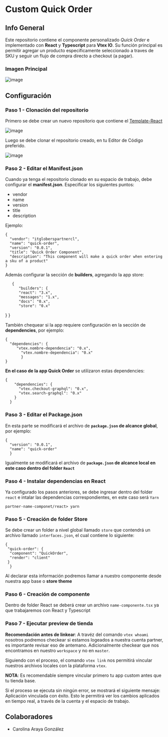 # Custom Quick Order
## Info General
Este repositorio contiene el componente personalizado *Quick Order* e implementado con **React** y **Typescript** para **Vtex IO**. Su función principal es permitir agregar un producto especificamente seleccionado a traves de SKU y seguir un flujo de compra directo a checkout (a pagar).
### Imagen Principal


![image](https://user-images.githubusercontent.com/87923794/193956206-09240ec0-a7ea-4f54-a8ab-fad8349f7544.png)


## Configuración
### Paso 1 - Clonación del repositorio
Primero se debe crear un nuevo repositorio que contiene el [Template-React](https://github.com/vtex-apps/react-app-template)

![image](https://user-images.githubusercontent.com/87923794/193940505-9b651d73-929d-4429-a90c-16be744f3dae.png)

Luego se debe clonar el repositorio creado, en tu Editor de Código preferido.

![image](https://user-images.githubusercontent.com/87923794/193941689-1edfa15e-09cd-47fd-b12c-29f2171ae302.png)

### Paso 2 - Editar el Manifest.json
Cuando ya tenga el repositorio clonado en su espacio de trabajo, debe configurar el **manifest.json**. Especificar los siguientes puntos:
 - vendor
 - name
 - version
 - title
 - description
 
 Ejemplo:
 
    {
      "vendor": "itgloberspartnercl",
      "name": "quick-order",
      "version": "0.0.1",
      "title": "Quick Order Component",
      "description": "This component will make a quick order when entering a sku of a product"
    }
   
Además configurar la sección de **builders**, agregando la app store:

       {
          "builders": {
          "react": "3.x",
          "messages": "1.x",
          "docs": "0.x",
          "store": "0.x"
  }
       }

También chequear si la app requiere configuración en la sección de **dependencies**, por ejemplo:

    {   
      "dependencies": {
         "vtex.nombre-dependencia": "0.x",
	       "vtex.nombre-dependencia": "0.x"
		   }
    }
 **En el caso de la app Quick Order** se utilizaron estas dependencies:
 
    {
	  	"dependencies": {
	      "vtex.checkout-graphql": "0.x",
	      "vtex.search-graphql": "0.x"
	  	}
	  }
  
    
 ### Paso 3 - Editar el Package.json
 En esta parte se modificará el archivo de **`package.json` de alcance global**, por ejemplo:
 
    {
      "version": "0.0.1",
      "name": "quick-order"
	  }

Igualmente se modificará el archivo de **`package.json` de alcance local en este caso dentro del folder `React`**

### Paso 4 - Instalar dependencias en React
Ya configurado los pasos anteriores, se debe ingresar dentro del folder `react` e intalar las dependencias correspondientes, en este caso será `Yarn`

   `partner-name-componet/react> yarn`

### Paso 5 - Creación de folder Store
Se debe crear un folder a nivel global llamado `store` que contendrá un archivo llamado `interfaces.json`, el cual contiene lo siguiente: 

    {
     "quick-order": {
      "component": "QuickOrder",
      "render": "client"
     }
	  }

Al declarar esta información podremos llamar a nuestro componente desde nuestra app base o **store theme**

### Paso 6 - Creación de componente
Dentro de folder React se deberá crear un archivo `name-componente.tsx` ya que trabajaremos con React y Typescript

### Paso 7 - Ejecutar preview de tienda
**Recomendación antes de linkear**: A travéz del comando `vtex whoami` nosotros podremos checkear si estamos logeados a nuestra cuenta partner, es importante revisar eso de antemano. Adicionalmente checkear que nos encontramos en nuestro `workspace` y no en `master`.

Siguiendo con el proceso, el comando `vtex link` nos permitirá vincular nuestros archivos locales con la plataforma `vtex`.

**NOTA**: Es recomendable siempre vincular primero tu app custom antes que tu tienda base.

Si el proceso se ejecuta sin ningún error, se mostrará el siguiente mensaje: Aplicación vinculada con éxito. 
Esto le permitirá ver los cambios aplicados en tiempo real, a través de la cuenta y el espacio de trabajo.

## Colaboradores
- Carolina Araya González
